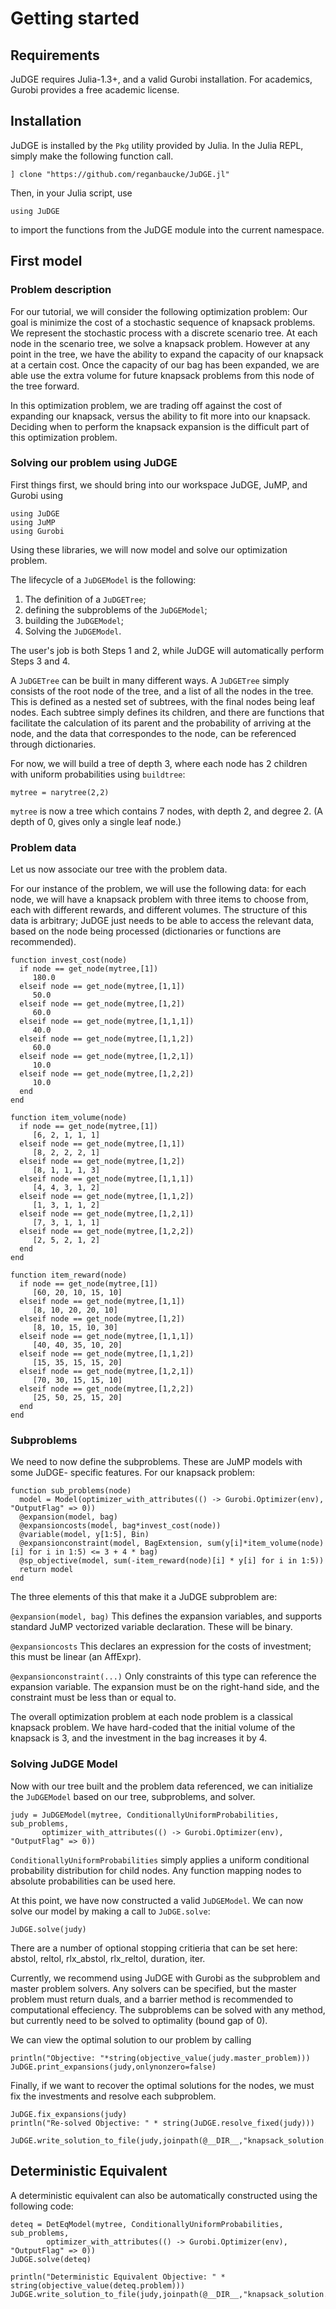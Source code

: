 # Getting started


## Requirements

JuDGE requires Julia-1.3+, and a valid Gurobi installation. For academics,
Gurobi provides a free academic license.


## Installation

JuDGE is installed by the `Pkg` utility provided by Julia. In the Julia REPL,
simply make the following function call.

    ] clone "https://github.com/reganbaucke/JuDGE.jl"
    
Then, in your Julia script, use

    using JuDGE
to import the functions from the JuDGE module into the current namespace.


## First model


### Problem description
For our tutorial, we will consider the following optimization problem: Our goal
is minimize the cost of a stochastic sequence of knapsack problems. We represent
the stochastic process with a discrete scenario tree. At each node in the
scenario tree, we solve a knapsack problem. However at any point in the tree, we
have the ability to expand the capacity of our knapsack at a certain cost. Once
the capacity of our bag has been expanded, we are able use the extra volume for
future knapsack problems from this node of the tree forward.

In this optimization problem, we are trading off against the cost of expanding
our knapsack, versus the ability to fit more into our knapsack. Deciding when to
perform the knapsack expansion is the difficult part of this
optimization problem.


### Solving our problem using JuDGE

First things first, we should bring into our workspace JuDGE, JuMP, and Gurobi using

    using JuDGE
    using JuMP
    using Gurobi
Using these libraries, we will now model and solve our optimization problem.


The lifecycle of a `JuDGEModel` is the following:

1. The definition of a `JuDGETree`;
2. defining the subproblems of the `JuDGEModel`;
3. building the `JuDGEModel`;
3. Solving the `JuDGEModel`.

The user's job is both Steps 1 and 2, while JuDGE will automatically perform
Steps 3 and 4.

A `JuDGETree` can be built in many different ways. A `JuDGETree` simply consists
of the root node of the tree, and a list of all the nodes in the tree. This is
defined as a nested set of subtrees, with the final nodes being leaf nodes. Each
subtree simply defines its children, and there are functions that facilitate the
calculation of its parent and the probability of arriving at the node, and the
data that correspondes to the node, can be referenced through dictionaries.

For now, we will build a tree of depth 3, where each node has 2 children with
uniform probabilities using `buildtree`:

    mytree = narytree(2,2)
`mytree` is now a tree which contains 7 nodes, with depth 2, and degree 2.
(A depth of 0, gives only a single leaf node.)

### Problem data
Let us now associate our tree with the problem data.

For our instance of the problem, we will use the following data: for each node,
we will have a knapsack problem with three items to choose from, each with
different rewards, and different volumes. The structure of this data is arbitrary;
JuDGE just needs to be able to access the relevant data, based on the node being
processed (dictionaries or functions are recommended).

    function invest_cost(node)
      if node == get_node(mytree,[1])
         180.0
      elseif node == get_node(mytree,[1,1])
         50.0
      elseif node == get_node(mytree,[1,2])
         60.0
      elseif node == get_node(mytree,[1,1,1])
         40.0
      elseif node == get_node(mytree,[1,1,2])
         60.0
      elseif node == get_node(mytree,[1,2,1])
         10.0
      elseif node == get_node(mytree,[1,2,2])
         10.0
      end
    end

    function item_volume(node)
      if node == get_node(mytree,[1])
         [6, 2, 1, 1, 1]
      elseif node == get_node(mytree,[1,1])
         [8, 2, 2, 2, 1]
      elseif node == get_node(mytree,[1,2])
         [8, 1, 1, 1, 3]
      elseif node == get_node(mytree,[1,1,1])
         [4, 4, 3, 1, 2]
      elseif node == get_node(mytree,[1,1,2])
         [1, 3, 1, 1, 2]
      elseif node == get_node(mytree,[1,2,1])
         [7, 3, 1, 1, 1]
      elseif node == get_node(mytree,[1,2,2])
         [2, 5, 2, 1, 2]
      end
    end

    function item_reward(node)
      if node == get_node(mytree,[1])
         [60, 20, 10, 15, 10]
      elseif node == get_node(mytree,[1,1])
         [8, 10, 20, 20, 10]
      elseif node == get_node(mytree,[1,2])
         [8, 10, 15, 10, 30]
      elseif node == get_node(mytree,[1,1,1])
         [40, 40, 35, 10, 20]
      elseif node == get_node(mytree,[1,1,2])
         [15, 35, 15, 15, 20]
      elseif node == get_node(mytree,[1,2,1])
         [70, 30, 15, 15, 10]
      elseif node == get_node(mytree,[1,2,2])
         [25, 50, 25, 15, 20]
      end
    end

### Subproblems
We need to now define the subproblems. These are JuMP models with some JuDGE-
specific features. For our knapsack problem:

    function sub_problems(node)
      model = Model(optimizer_with_attributes(() -> Gurobi.Optimizer(env), "OutputFlag" => 0))
      @expansion(model, bag)
      @expansioncosts(model, bag*invest_cost(node))
      @variable(model, y[1:5], Bin)
      @expansionconstraint(model, BagExtension, sum(y[i]*item_volume(node)[i] for i in 1:5) <= 3 + 4 * bag)
      @sp_objective(model, sum(-item_reward(node)[i] * y[i] for i in 1:5))
      return model
    end

The three elements of this that make it a JuDGE subproblem are:

`@expansion(model, bag)` This defines the expansion variables, and supports
standard JuMP vectorized variable declaration. These will be binary.
      
`@expansioncosts` This declares an expression for the costs of investment; this
must be linear (an AffExpr).

`@expansionconstraint(...)` Only constraints of this type can reference the
expansion variable. The expansion must be on the right-hand side, and the
constraint must be less than or equal to.
     
The overall optimization problem at each node problem is a classical knapsack
problem. We have hard-coded that the initial volume of the knapsack is 3, and
the investment in the bag increases it by 4.

### Solving JuDGE Model
Now with our tree built and the problem data referenced, we can initialize the
`JuDGEModel` based on our tree, subproblems, and solver.

    judy = JuDGEModel(mytree, ConditionallyUniformProbabilities, sub_problems,
           optimizer_with_attributes(() -> Gurobi.Optimizer(env), "OutputFlag" => 0))

`ConditionallyUniformProbabilities` simply applies a uniform conditional probability
distribution for child nodes. Any function mapping nodes to absolute probabilities
can be used here.

At this point, we have now constructed a valid `JuDGEModel`.
We can now solve our model by making a call to `JuDGE.solve`:

    JuDGE.solve(judy)

There are a number of optional stopping critieria that can be set here:
    abstol, reltol, rlx_abstol, rlx_reltol, duration, iter.

Currently, we recommend using JuDGE with Gurobi as the subproblem and master problem
solvers. Any solvers can be specified, but the master problem must return duals, and
a barrier method is recommended to computational effeciency. The subproblems can be
solved with any method, but currently need to be solved to optimality (bound gap of 0).

We can view the optimal solution to our problem by calling

    println("Objective: "*string(objective_value(judy.master_problem)))
    JuDGE.print_expansions(judy,onlynonzero=false)

Finally, if we want to recover the optimal solutions for the nodes, we must fix the
investments and resolve each subproblem.

    JuDGE.fix_expansions(judy)
    println("Re-solved Objective: " * string(JuDGE.resolve_fixed(judy)))
    
    JuDGE.write_solution_to_file(judy,joinpath(@__DIR__,"knapsack_solution.csv"))

## Deterministic Equivalent
A deterministic equivalent can also be automatically constructed using the following
code:

    deteq = DetEqModel(mytree, ConditionallyUniformProbabilities, sub_problems,
            optimizer_with_attributes(() -> Gurobi.Optimizer(env), "OutputFlag" => 0))
    JuDGE.solve(deteq)
    
    println("Deterministic Equivalent Objective: " * string(objective_value(deteq.problem)))
    JuDGE.write_solution_to_file(judy,joinpath(@__DIR__,"knapsack_solution.csv"))

